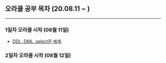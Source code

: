 ## 오라클 공부 목차 (20.08.11 ~ )
---
### 1일차 오라클 시작 (08월 11일)
* [DDL, DML, select문 예제](https://github.com/Muhkeun/muhkeun.github.io-oracle/tree/master/Oracle0811).  

### 2일차 오라클 시작 (08월 12일)
